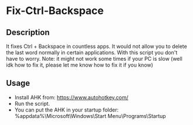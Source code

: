 
# Fix-Ctrl-Backspace
## Description
It fixes Ctrl + Backspace in countless apps. It would not allow you to delete the last word normally in certain applications. With this script you don't have to worry.
Note: it might not work some times if your PC is slow (well idk how to fix it, please let me know how to fix it if you know)
## Usage
- Install AHK
from: https://www.autohotkey.com/
- Run the script.
- You can put the AHK in your startup folder: %appdata%\Microsoft\Windows\Start Menu\Programs\Startup
